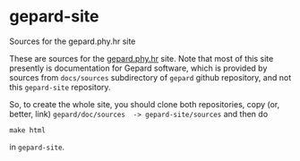 # gepard-site
Sources for the gepard.phy.hr site


These are sources for the [gepard.phy.hr](https://gepard.phy.hr) site.
Note that most of this site presently is documentation for
Gepard software, which is provided by sources from `docs/sources`
subdirectory of `gepard` github repository, and not this `gepard-site`
repository.

So, to create the whole site, you should clone both repositories,
copy (or, better, link) `gepard/doc/sources  -> gepard-site/sources`
and then do
```
make html
```
in `gepard-site`.
